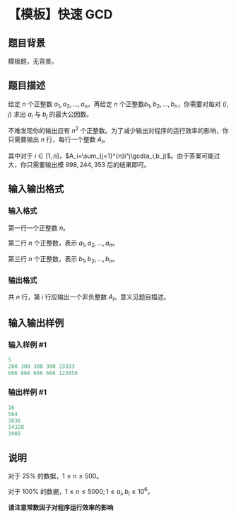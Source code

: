 # 【模板】快速 GCD

## 题目背景

模板题，无背景。

## 题目描述

给定 $n$ 个正整数 $a_1,a_2,\dots,a_n$，再给定 $n$ 个正整数$b_1,b_2,\dots,b_n$，你需要对每对 $(i,j)$ 求出 $a_i$ 与 $b_j$ 的最大公因数。

不难发现你的输出应有 $n^2$ 个正整数。为了减少输出对程序的运行效率的影响，你只需要输出 $n$ 行，每行一个整数 $A_i$。

其中对于 $i\in[1,n]$，$A_i=\sum_{j=1}^{n}i^j\gcd(a_i,b_j)$。由于答案可能过大，你只需要输出模 $998,244,353$ 后的结果即可。

## 输入输出格式

### 输入格式

第一行一个正整数 $n$。

第二行 $n$ 个正整数，表示 $a_1,a_2,\dots,a_n$。

第三行 $n$ 个正整数，表示 $b_1,b_2,\dots,b_n$。

### 输出格式

共 $n$ 行，第 $i$ 行应输出一个非负整数 $A_i$。意义见题目描述。

## 输入输出样例

### 输入样例 #1

```cpp
5
200 300 300 300 23333
666 666 666 666 123456

```
### 输出样例 #1

```cpp
16
564
3636
14328
3905

```
## 说明

对于 $25\%$ 的数据，$1\leqslant n\leqslant 500$。

对于 $100\%$ 的数据，$1\leqslant n\leqslant 5000;1\leqslant a_i,b_i\leqslant 10^6$。

**请注意常数因子对程序运行效率的影响**

